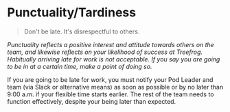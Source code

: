 # Punctuality/Tardiness

> Don't be late. It's disrespectful to others.

*Punctuality reflects a positive interest and attitude towards others on the team, and likewise reflects on your likelihood of success at Treefrog. Habitually arriving late for work is not acceptable. If you say you are going to be in at a certain time, make a point of doing so.*

If you are going to be late for work, you must notify your Pod Leader and team (via Slack or alternative means) as soon as possible or by no later than 9:00 a.m. if your flexible time starts earlier. The rest of the team needs to function effectively, despite your being later than expected.
